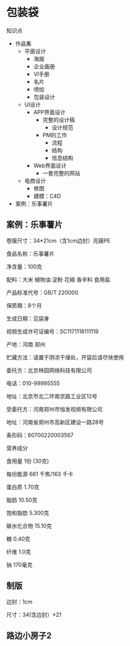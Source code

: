 # 包装袋

知识点

- 作品集
  - 平面设计
    - 海报
    - 企业画册
    - VI手册
    - 名片
    - 喷绘
    - 包装设计
  - UI设计
    - APP界面设计
      - 完整的设计稿
        - 设计规范
      - PM的工作
        - 流程
        - 结构
        - 信息结构
    - Web界面设计
      - 一套完整的网站
  - 电商设计
    - 修图
    - 建模：C4D 
- 案例：乐事薯片



## 案例：乐事薯片

卷膜尺寸：34*21cm（含1cm边封）亮膜PE

食品名称：乐事薯片

净含量：100克

配料：大米 植物油 淀粉 花椒 香辛料 食用盐

产品标准代号：GB/T 220000

保质期：8个月

生成日期：见袋身

视频生成许可证编号：SC1171118111119

产地：河南 郑州

贮藏方法：请置于阴凉干燥处，开袋后请尽快使用

委托方：北京林园网络科技有限公司

电话：010-99995555

地址：北京市北二环南京路工业区12号

受委托方：河南郑州市恒发视频有限公司

地址：河南省郑州市高新区建设一路28号

条形码：60700220003567

营养成分

食用量    1份 (30克)

每份能源    681 千焦/163 千卡

蛋白质  1.70克

脂肪   10.50克

饱和脂肪   5.300克

碳水化合物   15.10克

糖  0.40克

纤维  1.0克

钠  170毫克







## 制版

边封：1cm

尺寸：34(含边封）*21

## 路边小房子2


